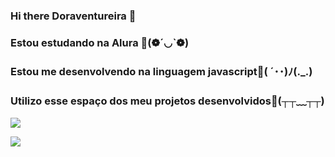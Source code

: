 ### Hi there Doraventureira 👋
### Estou estudando na Alura   💜(❁´◡`❁)
### Estou me desenvolvendo na linguagem javascript💜( ´･･)ﾉ(._.)
### Utilizo esse espaço dos meu projetos desenvolvidos💜(┬┬﹏┬┬)
![](link)

<!--
**doravetureira23/doravetureira23** is a ✨ _special_ ✨ repository because its `README.md` (this file) appears on your GitHub profile.

Here are some ideas to get you started:

- 🔭 I’m currently working on ...
- 🌱 I’m currently learning ...
- 👯 I’m looking to collaborate on ...
- 🤔 I’m looking for help with ...
- 💬 Ask me about ...
- 📫 How to reach me: ...
- 😄 Pronouns: ...
- ⚡ Fun fact: ...
-->
![](link)
